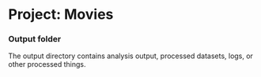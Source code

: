 # Project: Movies
### Output folder

The output directory contains analysis output, processed datasets, logs, or other processed things.

